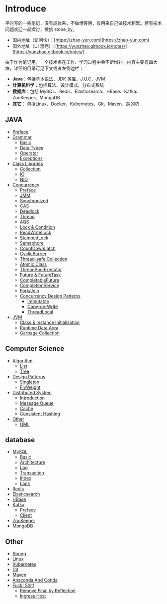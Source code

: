# Introduce

平时写的一些笔记，没有成体系，不做博客用，仅用来自己做技术积累。若有技术问题欢迎一起探讨，微信 stone\_zy。

* 国内地址（访问快）：[https://zhao-yun.com](https://zhao-yun.com)
* 国外地址（UI 漂亮）：[https://yunzhao.gitbook.io/notes/](https://yunzhao.gitbook.io/notes/)

由于作为笔记用，一个技术点在工作、学习过程中会不断增补。内容主要有四大块，详细的目录可见下文或者左侧边栏：

* **Java**：包括基本语法、JDK 类库、J.U.C、JVM
* **计算机科学**：包括算法、设计模式、分布式系统
* **数据库**：包括 MySQL、Redis、Elasticsearch、HBase、Kafka、ZooKeeper、MongoDB
* **其它**： 包括Linux、Docker、Kubernetes、Git、Maven、踩的坑

## JAVA

* [Preface](java/preface.md)
* [Grammar](java/grammar/README.md)
  * [Basic](java/grammar/basic.md)
  * [Data Types](java/grammar/data-types.md)
  * [Operator](java/grammar/operator.md)
  * [Exceptions](java/grammar/exceptions.md)
* [Class Libraries](java/class-libraries/README.md)
  * [Collection](java/class-libraries/collection.md)
  * [IO](java/class-libraries/java-io.md)
  * [NIO](java/class-libraries/java-nio.md)
* [Concurrency](java/concurrency/README.md)
  * [Preface](java/concurrency/preface.md)
  * [JMM](java/concurrency/jmm.md)
  * [Synchronized](java/concurrency/synchronized.md)
  * [CAS](java/concurrency/cas.md)
  * [Deadlock](java/concurrency/deadlock.md)
  * [Thread](java/concurrency/thread-state.md)
  * [AQS](java/concurrency/aqs.md)
  * [Lock & Condition](java/concurrency/lock-and-condition.md)
  * [ReadWriteLock](java/concurrency/readwritelock.md)
  * [StampedLock](java/concurrency/stampedlock.md)
  * [Semaphore](java/concurrency/semaphore.md)
  * [CountDownLatch](java/concurrency/countdownlatch.md)
  * [CyclicBarrier](java/concurrency/cyclicbarrier.md)
  * [Thread-safe Collection](java/concurrency/thread-safe-collection.md)
  * [Atomic Class](java/concurrency/atomic-class.md)
  * [ThreadPoolExecutor](java/concurrency/thread-pool.md)
  * [Future & FutureTask](java/concurrency/future.md)
  * [CompletableFuture](java/concurrency/completablefuture.md)
  * [CompletionService](java/concurrency/completionservice.md)
  * [Fork/Join](java/concurrency/fork-join.md)
  * [Concurrency Design Patterns](java/concurrency/concurrency-design-patterns/README.md)
    * [Immutable](java/concurrency/concurrency-design-patterns/immutable.md)
    * [Copy-on-Write](java/concurrency/concurrency-design-patterns/copy-on-write.md)
    * [ThreadLocal](java/concurrency/concurrency-design-patterns/threadlocal.md)
* [JVM](java/jvm/README.md)
  * [Class & Instance Initialization](java/jvm/class-and-instance-initialization.md)
  * [Runtime Data Area](java/jvm/runtime-data-area.md)
  * [Garbage Collection](java/jvm/garbage-collection.md)

## Computer Science

* [Algorithm](computer-science/algorithm/README.md)
  * [List](computer-science/algorithm/list.md)
  * [Tree](computer-science/algorithm/tree.md)
* [Design Patterns](computer-science/design-patterns/README.md)
  * [Singleton](computer-science/design-patterns/singleton.md)
  * [FlyWeight](computer-science/design-patterns/flyweight.md)
* [Distributed System](computer-science/distributed-system/README.md)
  * [Introduction](computer-science/distributed-system/introduction.md)
  * [Message Queue](computer-science/distributed-system/message-queue.md)
  * [Cache](computer-science/distributed-system/cache.md)
  * [Consistent Hashing](computer-science/distributed-system/consistent-hashing.md)
* [Other](computer-science/other/README.md)
  * [UML](computer-science/other/uml.md)

## database

* [MySQL](database/mysql/README.md)
  * [Basic](database/mysql/basic.md)
  * [Architecture](database/mysql/architecture.md)
  * [Log](database/mysql/log.md)
  * [Transaction](database/mysql/transaction.md)
  * [Index](database/mysql/index.md)
  * [Lock](database/mysql/lock.md)
* [Redis](database/basic.md)
* [Elasticsearch](database/elasticsearch.md)
* [HBase](database/hbase.md)
* [Kafka](database/kafka/README.md)
  * [Preface](database/kafka/preface.md)
  * [Client](database/kafka/client.md)
* [ZooKeeper](database/zookeeper-1.md)
* [MongoDB](database/mongodb.md)

## Other

* [Spring](other/spring.md)
* [Linux](other/linux.md)
* [Kubernetes](other/kubernetes.md)
* [Git](other/git.md)
* [Maven](other/maven.md)
* [Anaconda And Conda](other/anaconda-and-conda.md)
* [Fuck! Shit!](other/fuck-shit/README.md)
  * [Remove Final by Reflection](other/fuck-shit/remove-final-by-reflection.md)
  * [Ingress Host](other/fuck-shit/ingress-host.md)


